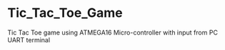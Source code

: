 # Tic_Tac_Toe_Game
Tic Tac Toe game using ATMEGA16 Micro-controller with input from PC UART terminal

